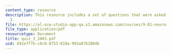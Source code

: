 ```yaml
---
content_type: resource
description: This resource includes a set of questions that were asked during quiz
  3.
file: https://ol-ocw-studio-app-qa.s3.amazonaws.com/courses/9-01-neuroscience-and-behavior-fall-2003/691e7f7bc0c08753618a993a876180db_quiz_3_2003.pdf
file_type: application/pdf
resourcetype: Document
title: quiz_3_2003.pdf
uid: 691e7f7b-c0c0-8753-618a-993a876180db
---
```

